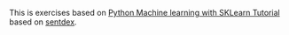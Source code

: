 This is exercises based on [Python Machine learning with SKLearn Tutorial](https://www.youtube.com/watch?v=URTZ2jKCgBc)
based on [sentdex](https://www.youtube.com/channel/UCfzlCWGWYyIQ0aLC5w48gBQ).
